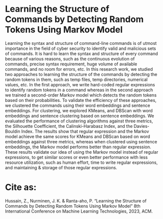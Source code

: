 # Learning the Structure of Commands by Detecting Random Tokens Using Markov Model

Learning the syntax and structure of command-line commands is of utmost importance in the field of cyber security to identify valid
and malicious sets of commands. It is hard to learn the syntax and structure of every command because of various reasons, such as
the continuous evolution of commands, precise syntax requirement, huge volume of available commands, and no room for errors,
etc. In this research work, we studied two approaches to learning the structure of the commands by detecting the random tokens in
them, such as temp files, temp directories, numerical values, etc. In the first approach, we write hard-coded regular expressions to
identify random tokens in a command whereas in the second approach we trained a second-order Markov model which detects the
random tokens based on their probabilities. To validate the efficiency of these approaches, we clustered the commands using their
word embeddings and sentence embeddings. For clustering, we explored KMeans, and DBScan with word embeddings and sentence
clustering based on sentence embeddings. We evaluated the performance of clustering algorithms against three metrics, the Silhouette
Coefficient, the Calinski-Harabasz Index, and the Davies-Bouldin Index. The results show that regular expression and the Markov
model achieve the same scores for KMeans and DBScan based on word embeddings against three metrics, whereas when clustered
using sentence embeddings, the Markov model performs better than regular expression. These results validate our idea of using the
Markov model instead of regular expressions, to get similar scores or even better performance with less resource utilization, such as
human effort, time to write regular expressions, and maintaining & storage of those regular expressions.

# Cite as:
Hussain, Z., Nurminen, J. K. & Ranta-aho, P. “Learning the Structure of Commands by Detecting Random Tokens Using Markov Model” 8th International Conference on Machine Learning Technologies, 2023, ACM.
